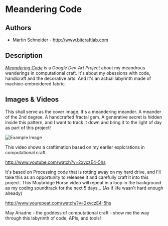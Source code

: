 # Meandering Code


## Authors

- Martin Schneider - http://www.bitcraftlab.com

## Description

*[Meandering Code](https://devart.withgoogle.com/#/project/18037975)* is a *Google Dev-Art Project* about my meandrous wanderings in computational craft.
It's about my obessions with code, handicraft and the decorative arts.
And it's an actual labyrinth made of machine-embroidered fabric.

## Images & Videos

This shall serve as the cover image.
It's a meandering meander. A meander of the 2nd degree. A handcrafted fractal gem.
A generative secret is hidden inside this pattern, and I want to track it down and bring it to the light of day as part of this project!

![Example Image](project_images/cover.jpg?raw=true "Example Image")


This video shows a craftimation based on my earlier explorations in computational craft.

http://www.youtube.com/watch?v=2xvczE4-5hs

It's based on Processing code that is rotting away on my hard drive, and I'll take this as an opportunity to releasee it and carefully craft it into this project. This Muybridge Horse video will repeat in a loop in the background as my coding soundtrack for the next 5 days... (As if life wasn't hard enough already)

http://www.yourepeat.com/watch/?v=2xvczE4-5hs

May Ariadne - the goddess of computational craft - show me the way through this labyrinth of code, APIs, and tools!
